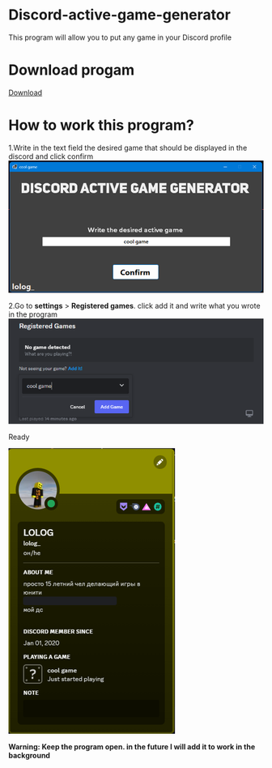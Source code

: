 # Discord-active-game-generator
This program will allow you to put any game in your Discord profile

# Download progam
[Download](https://github.com/sdfstudios/Discord-active-game-generator/raw/master/bin/Release/net6.0-windows/publish/win-x64/Discord%20active%20game%20generator.exe)

# How to work this program?
1.Write in the text field the desired game that should be displayed in the discord and click confirm
![Image alt](https://github.com/sdfstudios/Discord-active-game-generator/blob/master/Screenshots/Screenshot%202023-06-23%20235730.png)

2.Go to **settings** > **Registered games**. click add it and write what you wrote in the program
![Image alt](https://github.com/sdfstudios/Discord-active-game-generator/blob/master/Screenshots/Screenshot%202023-06-23%20235754.png)

Ready

![Image alt](https://github.com/sdfstudios/Discord-active-game-generator/blob/master/Screenshots/Screenshot%202023-06-23%20235826.png)

**Warning: Keep the program open. in the future I will add it to work in the background**
